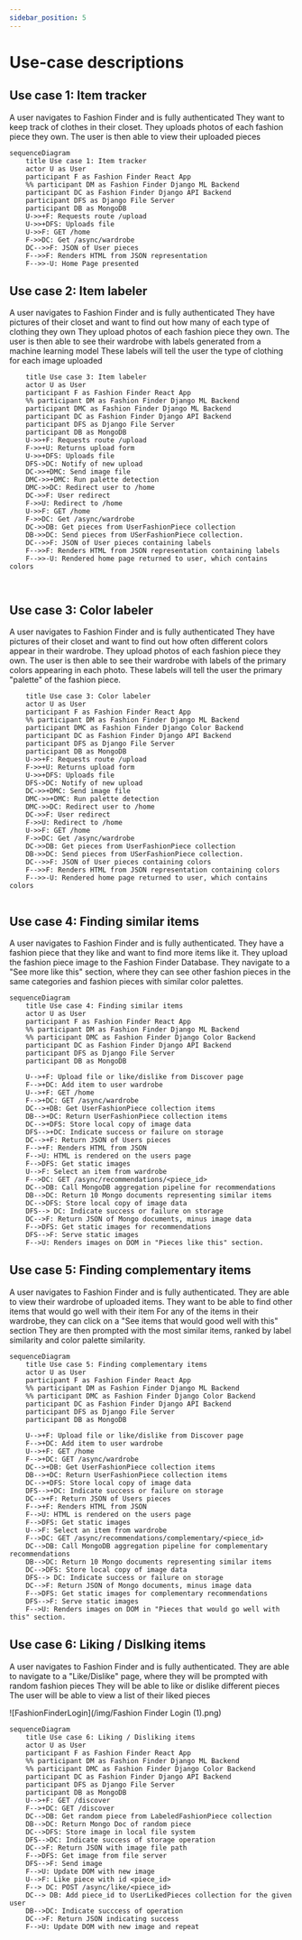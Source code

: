 ```yaml
---
sidebar_position: 5
---
```


# Use-case descriptions

## Use case 1: Item tracker  

A user navigates to Fashion Finder and is fully authenticated
They want to keep track of clothes in their closet.
They uploads photos of each fashion piece they own.
The user is then able to view their uploaded pieces
```mermaid
sequenceDiagram
    title Use case 1: Item tracker
    actor U as User
    participant F as Fashion Finder React App
    %% participant DM as Fashion Finder Django ML Backend
    participant DC as Fashion Finder Django API Backend
    participant DFS as Django File Server
    participant DB as MongoDB
    U->>+F: Requests route /upload
    U->>+DFS: Uploads file
    U->>F: GET /home
    F->>DC: Get /async/wardrobe
    DC-->>F: JSON of User pieces
    F-->>F: Renders HTML from JSON representation 
    F-->>-U: Home Page presented
```
## Use case 2: Item labeler

A user navigates to Fashion Finder and is fully authenticated
They have pictures of their closet and want to find out how many of each type of clothing they own
They upload photos of each fashion piece they own.
The user is then able to see their wardrobe with labels generated from a machine learning model
These labels will tell the user the type of clothing for each image uploaded 

```mermaid
    title Use case 3: Item labeler
    actor U as User
    participant F as Fashion Finder React App
    %% participant DM as Fashion Finder Django ML Backend
    participant DMC as Fashion Finder Django ML Backend
    participant DC as Fashion Finder Django API Backend
    participant DFS as Django File Server
    participant DB as MongoDB
    U->>+F: Requests route /upload
    F->>+U: Returns upload form
    U->>+DFS: Uploads file
    DFS->DC: Notify of new upload
    DC->>+DMC: Send image file
    DMC->>+DMC: Run palette detection
    DMC->>DC: Redirect user to /home
    DC->>F: User redirect
    F->>U: Redirect to /home
    U->>F: GET /home
    F->>DC: Get /async/wardrobe
    DC->>DB: Get pieces from UserFashionPiece collection
    DB->>DC: Send pieces from USerFashionPiece collection.
    DC-->>F: JSON of User pieces containing labels
    F-->>F: Renders HTML from JSON representation containing labels
    F-->>-U: Rendered home page returned to user, which contains colors



```
## Use case 3: Color labeler

A user navigates to Fashion Finder and is fully authenticated
They have pictures of their closet and want to find out how often different colors appear in their wardrobe.
They upload photos of each fashion piece they own.
The user is then able to see their wardrobe with labels of the primary colors appearing in each photo.
These labels will tell the user the primary "palette" of the fashion piece.
```mermaid
    title Use case 3: Color labeler
    actor U as User
    participant F as Fashion Finder React App
    %% participant DM as Fashion Finder Django ML Backend
    participant DMC as Fashion Finder Django Color Backend
    participant DC as Fashion Finder Django API Backend
    participant DFS as Django File Server
    participant DB as MongoDB
    U->>+F: Requests route /upload
    F->>+U: Returns upload form
    U->>+DFS: Uploads file
    DFS->DC: Notify of new upload
    DC->>+DMC: Send image file
    DMC->>+DMC: Run palette detection
    DMC->>DC: Redirect user to /home
    DC->>F: User redirect
    F->>U: Redirect to /home
    U->>F: GET /home
    F->>DC: Get /async/wardrobe
    DC->>DB: Get pieces from UserFashionPiece collection
    DB->>DC: Send pieces from USerFashionPiece collection.
    DC-->>F: JSON of User pieces containing colors
    F-->>F: Renders HTML from JSON representation containing colors
    F-->>-U: Rendered home page returned to user, which contains colors


```


## Use case 4: Finding similar items
A user navigates to Fashion Finder and is fully authenticated.
They have a fashion piece that they like and want to find more items like it.
They upload the fashion piece image to the Fashion Finder Database.
They navigate to a "See more like this" section, where they can see other fashion pieces in the same categories and fashion pieces with similar color palettes. 
```mermaid
sequenceDiagram
    title Use case 4: Finding similar items
    actor U as User
    participant F as Fashion Finder React App
    %% participant DM as Fashion Finder Django ML Backend
    %% participant DMC as Fashion Finder Django Color Backend
    participant DC as Fashion Finder Django API Backend
    participant DFS as Django File Server
    participant DB as MongoDB

    U-->+F: Upload file or like/dislike from Discover page
    F-->+DC: Add item to user wardrobe
    U-->+F: GET /home
    F-->+DC: GET /async/wardrobe
    DC-->+DB: Get UserFashionPiece collection items
    DB-->+DC: Return UserFashionPiece collection items
    DC-->+DFS: Store local copy of image data
    DFS-->+DC: Indicate success or failure on storage 
    DC-->+F: Return JSON of Users pieces
    F-->+F: Renders HTML from JSON
    F-->U: HTML is rendered on the users page
    F-->DFS: Get static images
    U-->F: Select an item from wardrobe
    F-->DC: GET /async/recommendations/<piece_id>
    DC-->DB: Call MongoDB aggregation pipeline for recommendations
    DB-->DC: Return 10 Mongo documents representing similar items
    DC-->DFS: Store local copy of image data
    DFS--> DC: Indicate success or failure on storage
    DC-->F: Return JSON of Mongo documents, minus image data
    F-->DFS: Get static images for recommendations
    DFS-->F: Serve static images
    F-->U: Renders images on DOM in "Pieces like this" section.

```
## Use case 5: Finding complementary items
A user navigates to Fashion Finder and is fully authenticated.
They are able to view their wardrobe of uploaded items.
They want to be able to find other items that would go well with their item
For any of the items in their wardrobe, they can click on a "See items that would good well with this" section
They are then prompted with the most similar items, ranked by label similarity and color palette similarity. 
```mermaid
sequenceDiagram
    title Use case 5: Finding complementary items
    actor U as User
    participant F as Fashion Finder React App
    %% participant DM as Fashion Finder Django ML Backend
    %% participant DMC as Fashion Finder Django Color Backend
    participant DC as Fashion Finder Django API Backend
    participant DFS as Django File Server
    participant DB as MongoDB

    U-->+F: Upload file or like/dislike from Discover page
    F-->+DC: Add item to user wardrobe
    U-->+F: GET /home
    F-->+DC: GET /async/wardrobe
    DC-->+DB: Get UserFashionPiece collection items
    DB-->+DC: Return UserFashionPiece collection items
    DC-->+DFS: Store local copy of image data
    DFS-->+DC: Indicate success or failure on storage 
    DC-->+F: Return JSON of Users pieces
    F-->+F: Renders HTML from JSON
    F-->U: HTML is rendered on the users page
    F-->DFS: Get static images
    U-->F: Select an item from wardrobe
    F-->DC: GET /async/recommendations/complementary/<piece_id>
    DC-->DB: Call MongoDB aggregation pipeline for complementary recommendations
    DB-->DC: Return 10 Mongo documents representing similar items
    DC-->DFS: Store local copy of image data
    DFS--> DC: Indicate success or failure on storage
    DC-->F: Return JSON of Mongo documents, minus image data
    F-->DFS: Get static images for complementary recommendations
    DFS-->F: Serve static images
    F-->U: Renders images on DOM in "Pieces that would go well with this" section.

```
## Use case 6: Liking / Dislking items  
A user navigates to Fashion Finder and is fully authenticated.
They are able to navigate to a "Like/Dislike" page, where they will be prompted with random fashion pieces
They will be able to like or dislike different pieces
The user will be able to view a list of their liked pieces

![FashionFinderLogin](/img/Fashion Finder Login (1).png)
```mermaid
sequenceDiagram
    title Use case 6: Liking / Disliking items
    actor U as User
    participant F as Fashion Finder React App
    %% participant DM as Fashion Finder Django ML Backend
    %% participant DMC as Fashion Finder Django Color Backend
    participant DC as Fashion Finder Django API Backend
    participant DFS as Django File Server
    participant DB as MongoDB
    U-->+F: GET /discover
    F-->+DC: GET /discover
    DC-->DB: Get random piece from LabeledFashionPiece collection
    DB-->DC: Return Mongo Doc of random piece
    DC-->DFS: Store image in local file system
    DFS-->DC: Indicate success of storage operation
    DC-->F: Return JSON with image file path
    F-->DFS: Get image from file server
    DFS-->F: Send image
    F-->U: Update DOM with new image
    U-->F: Like piece with id <piece_id>
    F--> DC: POST /async/like/<piece_id>
    DC--> DB: Add piece_id to UserLikedPieces collection for the given user
    DB-->DC: Indicate succcess of operation 
    DC-->F: Return JSON indicating success
    F-->U: Update DOM with new image and repeat 
```
